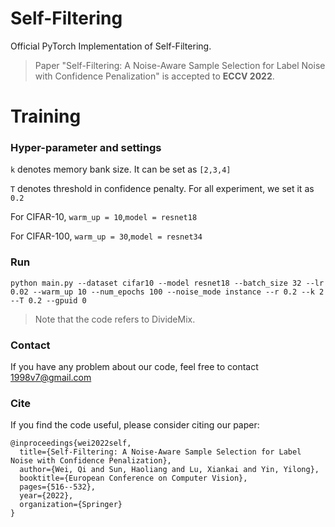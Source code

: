 
# Self-Filtering

Official PyTorch Implementation of Self-Filtering. 

> Paper "Self-Filtering: A Noise-Aware Sample Selection for Label Noise with Confidence Penalization" is accepted to **ECCV 2022**.

# Training

### Hyper-parameter and settings

`k`  denotes memory bank size. It can be set as `[2,3,4]`

`T`  denotes threshold in confidence penalty. For all experiment, we set it as `0.2`

For CIFAR-10, `warm_up = 10`,`model = resnet18`

For CIFAR-100, `warm_up = 30`,`model = resnet34`

### Run

```
python main.py --dataset cifar10 --model resnet18 --batch_size 32 --lr 0.02 --warm_up 10 --num_epochs 100 --noise_mode instance --r 0.2 --k 2 --T 0.2 --gpuid 0
```

> Note that the code refers to DivideMix. 

### Contact
If you have any problem about our code, feel free to contact 1998v7@gmail.com

### Cite
If you find the code useful, please consider citing our paper:
```
@inproceedings{wei2022self,
  title={Self-Filtering: A Noise-Aware Sample Selection for Label Noise with Confidence Penalization},
  author={Wei, Qi and Sun, Haoliang and Lu, Xiankai and Yin, Yilong},
  booktitle={European Conference on Computer Vision},
  pages={516--532},
  year={2022},
  organization={Springer}
}
```
